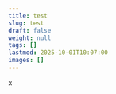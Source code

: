```yaml
---
title: test
slug: test
draft: false
weight: null
tags: []
lastmod: 2025-10-01T10:07:00
images: []
---
```

x
